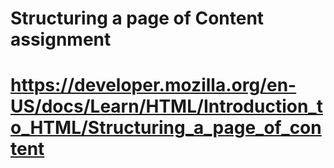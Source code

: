 # Structuring a page of Content assignment
# https://developer.mozilla.org/en-US/docs/Learn/HTML/Introduction_to_HTML/Structuring_a_page_of_content
